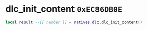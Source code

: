 # dlc_init_content `0xEC86DB0E`

```lua
local result --[[ number ]] = natives.dlc.dlc_init_content()
```